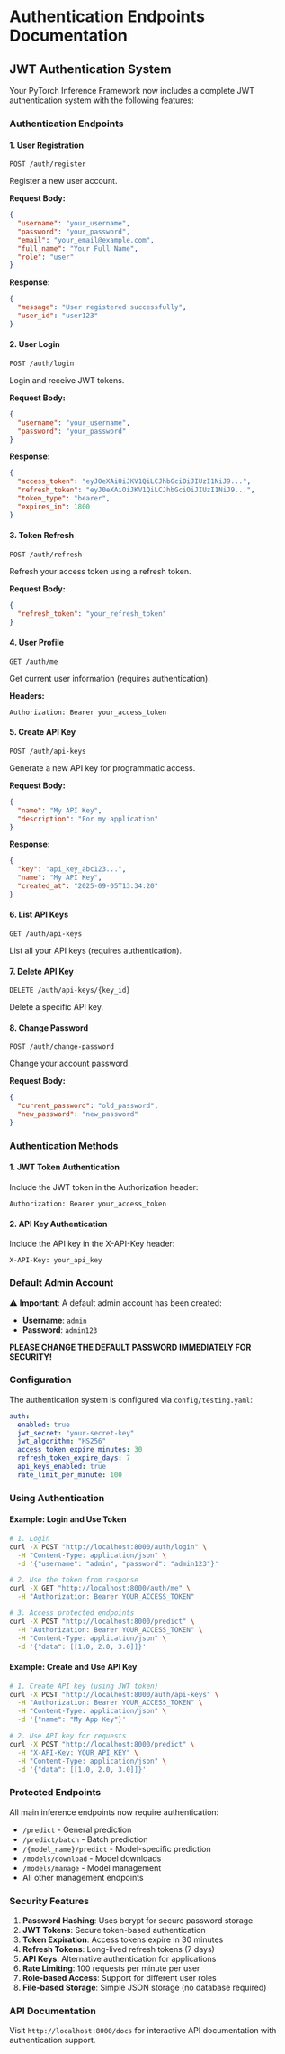# Authentication Endpoints Documentation

## JWT Authentication System

Your PyTorch Inference Framework now includes a complete JWT authentication system with the following features:

### Authentication Endpoints

#### 1. User Registration
```
POST /auth/register
```
Register a new user account.

**Request Body:**
```json
{
  "username": "your_username",
  "password": "your_password",
  "email": "your_email@example.com",
  "full_name": "Your Full Name",
  "role": "user"
}
```

**Response:**
```json
{
  "message": "User registered successfully",
  "user_id": "user123"
}
```

#### 2. User Login
```
POST /auth/login
```
Login and receive JWT tokens.

**Request Body:**
```json
{
  "username": "your_username",
  "password": "your_password"
}
```

**Response:**
```json
{
  "access_token": "eyJ0eXAiOiJKV1QiLCJhbGciOiJIUzI1NiJ9...",
  "refresh_token": "eyJ0eXAiOiJKV1QiLCJhbGciOiJIUzI1NiJ9...",
  "token_type": "bearer",
  "expires_in": 1800
}
```

#### 3. Token Refresh
```
POST /auth/refresh
```
Refresh your access token using a refresh token.

**Request Body:**
```json
{
  "refresh_token": "your_refresh_token"
}
```

#### 4. User Profile
```
GET /auth/me
```
Get current user information (requires authentication).

**Headers:**
```
Authorization: Bearer your_access_token
```

#### 5. Create API Key
```
POST /auth/api-keys
```
Generate a new API key for programmatic access.

**Request Body:**
```json
{
  "name": "My API Key",
  "description": "For my application"
}
```

**Response:**
```json
{
  "key": "api_key_abc123...",
  "name": "My API Key",
  "created_at": "2025-09-05T13:34:20"
}
```

#### 6. List API Keys
```
GET /auth/api-keys
```
List all your API keys (requires authentication).

#### 7. Delete API Key
```
DELETE /auth/api-keys/{key_id}
```
Delete a specific API key.

#### 8. Change Password
```
POST /auth/change-password
```
Change your account password.

**Request Body:**
```json
{
  "current_password": "old_password",
  "new_password": "new_password"
}
```

### Authentication Methods

#### 1. JWT Token Authentication
Include the JWT token in the Authorization header:
```
Authorization: Bearer your_access_token
```

#### 2. API Key Authentication
Include the API key in the X-API-Key header:
```
X-API-Key: your_api_key
```

### Default Admin Account

⚠️ **Important**: A default admin account has been created:
- **Username**: `admin`
- **Password**: `admin123`

**PLEASE CHANGE THE DEFAULT PASSWORD IMMEDIATELY FOR SECURITY!**

### Configuration

The authentication system is configured via `config/testing.yaml`:

```yaml
auth:
  enabled: true
  jwt_secret: "your-secret-key"
  jwt_algorithm: "HS256"
  access_token_expire_minutes: 30
  refresh_token_expire_days: 7
  api_keys_enabled: true
  rate_limit_per_minute: 100
```

### Using Authentication

#### Example: Login and Use Token
```bash
# 1. Login
curl -X POST "http://localhost:8000/auth/login" \
  -H "Content-Type: application/json" \
  -d '{"username": "admin", "password": "admin123"}'

# 2. Use the token from response
curl -X GET "http://localhost:8000/auth/me" \
  -H "Authorization: Bearer YOUR_ACCESS_TOKEN"

# 3. Access protected endpoints
curl -X POST "http://localhost:8000/predict" \
  -H "Authorization: Bearer YOUR_ACCESS_TOKEN" \
  -H "Content-Type: application/json" \
  -d '{"data": [[1.0, 2.0, 3.0]]}'
```

#### Example: Create and Use API Key
```bash
# 1. Create API key (using JWT token)
curl -X POST "http://localhost:8000/auth/api-keys" \
  -H "Authorization: Bearer YOUR_ACCESS_TOKEN" \
  -H "Content-Type: application/json" \
  -d '{"name": "My App Key"}'

# 2. Use API key for requests
curl -X POST "http://localhost:8000/predict" \
  -H "X-API-Key: YOUR_API_KEY" \
  -H "Content-Type: application/json" \
  -d '{"data": [[1.0, 2.0, 3.0]]}'
```

### Protected Endpoints

All main inference endpoints now require authentication:
- `/predict` - General prediction
- `/predict/batch` - Batch prediction
- `/{model_name}/predict` - Model-specific prediction
- `/models/download` - Model downloads
- `/models/manage` - Model management
- All other management endpoints

### Security Features

1. **Password Hashing**: Uses bcrypt for secure password storage
2. **JWT Tokens**: Secure token-based authentication
3. **Token Expiration**: Access tokens expire in 30 minutes
4. **Refresh Tokens**: Long-lived refresh tokens (7 days)
5. **API Keys**: Alternative authentication for applications
6. **Rate Limiting**: 100 requests per minute per user
7. **Role-based Access**: Support for different user roles
8. **File-based Storage**: Simple JSON storage (no database required)

### API Documentation

Visit `http://localhost:8000/docs` for interactive API documentation with authentication support.
